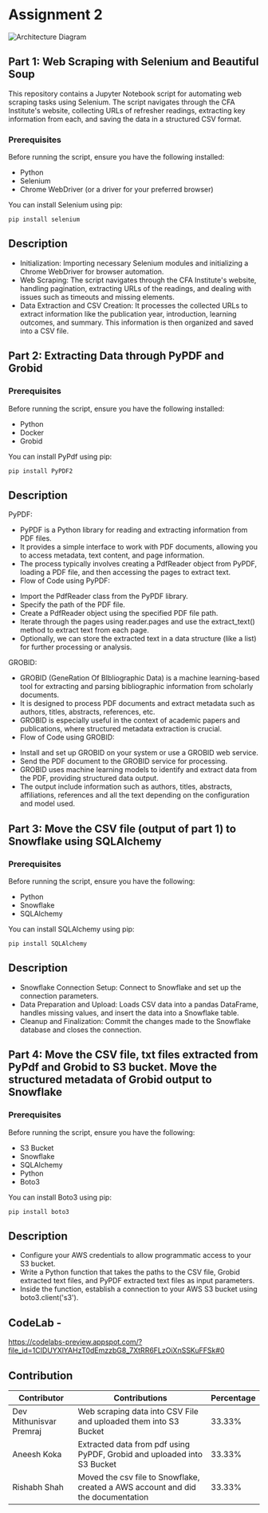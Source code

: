 # Assignment 2
![Architecture Diagram](https://github.com/BigDataIA-Spring2024-Sec1-Team1/demo-repository/blob/main/architecture_diagram.png)
## Part 1: Web Scraping with Selenium and Beautiful Soup

This repository contains a Jupyter Notebook script for automating web scraping tasks using Selenium. The script navigates through the CFA Institute's website, collecting URLs of refresher readings, extracting key information from each, and saving the data in a structured CSV format.

### Prerequisites

Before running the script, ensure you have the following installed:
- Python
- Selenium
- Chrome WebDriver (or a driver for your preferred browser)

You can install Selenium using pip:
```
pip install selenium
```

## Description

- Initialization: Importing necessary Selenium modules and initializing a Chrome WebDriver for browser automation.
- Web Scraping: The script navigates through the CFA Institute's website, handling pagination, extracting URLs of the readings, and dealing with issues such as timeouts and missing elements.
- Data Extraction and CSV Creation: It processes the collected URLs to extract information like the publication year, introduction, learning outcomes, and summary. This information is then organized and saved into a CSV file.

## Part 2: Extracting Data through PyPDF and Grobid 

### Prerequisites

Before running the script, ensure you have the following installed:
- Python
- Docker
- Grobid

You can install PyPdf using pip:

```
pip install PyPDF2
```
## Description

PyPDF:

- PyPDF is a Python library for reading and extracting information from PDF files.
- It provides a simple interface to work with PDF documents, allowing you to access metadata, text content, and page information.
- The process typically involves creating a PdfReader object from PyPDF, loading a PDF file, and then accessing the pages to extract text.
- Flow of Code using PyPDF:
 * Import the PdfReader class from the PyPDF library.
 * Specify the path of the PDF file.
 * Create a PdfReader object using the specified PDF file path.
 * Iterate through the pages using reader.pages and use the extract_text() method to extract text from each page.
 * Optionally, we can store the extracted text in a data structure (like a list) for further processing or analysis.

GROBID:

- GROBID (GeneRation Of BIbliographic Data) is a machine learning-based tool for extracting and parsing bibliographic information from scholarly documents.
- It is designed to process PDF documents and extract metadata such as authors, titles, abstracts, references, etc.
- GROBID is especially useful in the context of academic papers and publications, where structured metadata extraction is crucial.
- Flow of Code using GROBID:
 * Install and set up GROBID on your system or use a GROBID web service.
 * Send the PDF document to the GROBID service for processing.
 * GROBID uses machine learning models to identify and extract data from the PDF, providing structured data output.
 * The output include information such as authors, titles, abstracts, affiliations, references and all the text depending on the configuration and model used.

## Part 3: Move the CSV file (output of part 1) to Snowflake using SQLAlchemy

### Prerequisites
Before running the script, ensure you have the following: 
- Python
- Snowflake
- SQLAlchemy

 You can install SQLAlchemy using pip:

```
pip install SQLAlchemy
```

## Description

- Snowflake Connection Setup: Connect to Snowflake and set up the connection parameters.
- Data Preparation and Upload: Loads CSV data into a pandas DataFrame, handles missing values, and insert the data into a Snowflake table.
- Cleanup and Finalization: Commit the changes made to the Snowflake database and closes the connection.

## Part 4: Move the CSV file, txt files extracted from PyPdf and Grobid to S3 bucket. Move the structured metadata of Grobid output to Snowflake

### Prerequisites

Before running the script, ensure you have the following: 
- S3 Bucket
- Snowflake
- SQLAlchemy
- Python
- Boto3

You can install Boto3 using pip:

```
pip install boto3
```

## Description

- Configure your AWS credentials to allow programmatic access to your S3 bucket.
- Write a Python function that takes the paths to the CSV file, Grobid extracted text files, and PyPDF extracted text files as input parameters.
- Inside the function, establish a connection to your AWS S3 bucket using boto3.client('s3').

## CodeLab - 
https://codelabs-preview.appspot.com/?file_id=1CIDUYXlYAHzT0dEmzzbG8_7XtRR6FLzOiXnSSKuFFSk#0

  ## Contribution

| Contributor | Contributions            | Percentage |
|-------------|--------------------------|------------|
| Dev Mithunisvar Premraj       | Web scraping data into CSV File and uploaded them into S3 Bucket     | 33.33%        |
| Aneesh Koka        | Extracted data from pdf using PyPDF, Grobid and uploaded into S3 Bucket | 33.33% |
| Rishabh Shah         | Moved the csv file to Snowflake, created a AWS account and did the documentation | 33.33% |

